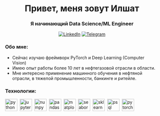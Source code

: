 <div id="headeer" align="center">
    <h1>Привет, меня зовут Илшат</h1>
    <h3>Я начинающий Data Science/ML Engineer</h3>
</div>

<div id="socials" align="center">
    <a href="https://www.linkedin.com/in/ilshat-khaziev-b7728169/">
        <img src="https://img.shields.io/badge/LinkedIn-blue?style=for-the-badge&logo=linkedin&logoColor=white" alt="LinkedIn"/><a>
    <a href="https://t.me/hazils">
        <img src="https://img.shields.io/badge/Telegram-blue?style=for-the-badge&logo=telegram&logoColor=white" alt="Telegram"/><a>
</div>

### Обо мне:
- Сейчас изучаю фреймворк PyTorch и Deep Learning (Computer Vision)
- Имею опыт работы более 10 лет в нефтегазовой отрасли в области.
- Мне интересно применение машинного обучения в нефтяной отрасли, в тяжелой промышленности, банкинге и ритейле.

### Технологии:
<img src="https://cdn.jsdelivr.net/gh/devicons/devicon/icons/python/python-original.svg" 
title='python' width="40" height="40"/>&nbsp;
<img src="https://cdn.jsdelivr.net/gh/devicons/devicon/icons/jupyter/jupyter-original-wordmark.svg"
title='jupyter' width="40" height="40"/>&nbsp;
<img src="https://cdn.jsdelivr.net/gh/devicons/devicon/icons/numpy/numpy-original.svg"
title='numpy' width="40" height="40"/>&nbsp;
<img src="https://cdn.jsdelivr.net/gh/devicons/devicon/icons/pandas/pandas-original.svg"
title='pandas' width="40" height="40"/>&nbsp;
<img src="https://upload.wikimedia.org/wikipedia/commons/8/84/Matplotlib_icon.svg"
title='matplotlib' width="40" height="40"/>&nbsp;
<img src="https://seaborn.pydata.org/_images/logo-mark-lightbg.svg"
title='seaborn' width="40" height="40"/>&nbsp;
<img src="https://upload.wikimedia.org/wikipedia/commons/0/05/Scikit_learn_logo_small.svg"
title='sklearn' width="40" height="40"/>&nbsp;
<img src="https://cdn.jsdelivr.net/gh/devicons/devicon/icons/postgresql/postgresql-original.svg"
title='psql' width="40" height="40"/>&nbsp;
<img src="https://cdn.jsdelivr.net/gh/devicons/devicon/icons/pytorch/pytorch-original.svg"
title='pytorch' width="40" height="40"/>&nbsp;


<!---
Hazil1/Hazil1 is a ✨ special ✨ repository because its `README.md` (this file) appears on your GitHub profile.
You can click the Preview link to take a look at your changes.
--->
